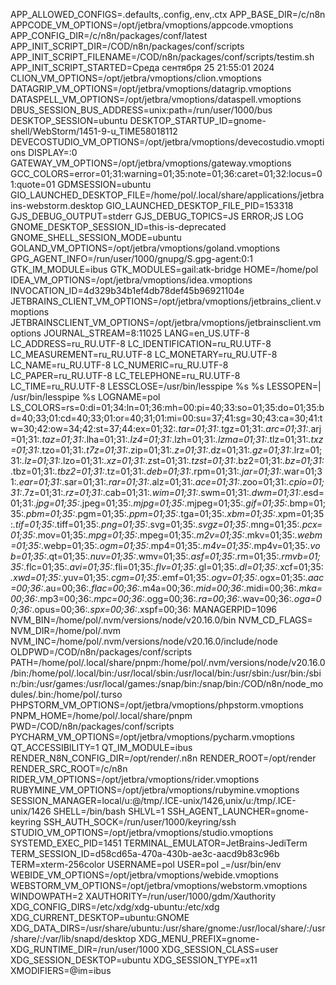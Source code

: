 APP_ALLOWED_CONFIGS=.defaults,.config,.env,.ctx
APP_BASE_DIR=/c/n8n
APPCODE_VM_OPTIONS=/opt/jetbra/vmoptions/appcode.vmoptions
APP_CONFIG_DIR=/c/n8n/packages/conf/latest
APP_INIT_SCRIPT_DIR=/COD/n8n/packages/conf/scripts
APP_INIT_SCRIPT_FILENAME=/COD/n8n/packages/conf/scripts/testim.sh
APP_INIT_SCRIPT_STARTED=Среда сентября 25 21:55:01 2024
CLION_VM_OPTIONS=/opt/jetbra/vmoptions/clion.vmoptions
DATAGRIP_VM_OPTIONS=/opt/jetbra/vmoptions/datagrip.vmoptions
DATASPELL_VM_OPTIONS=/opt/jetbra/vmoptions/dataspell.vmoptions
DBUS_SESSION_BUS_ADDRESS=unix:path=/run/user/1000/bus
DESKTOP_SESSION=ubuntu
DESKTOP_STARTUP_ID=gnome-shell/WebStorm/1451-9-u_TIME58018112
DEVECOSTUDIO_VM_OPTIONS=/opt/jetbra/vmoptions/devecostudio.vmoptions
DISPLAY=:0
GATEWAY_VM_OPTIONS=/opt/jetbra/vmoptions/gateway.vmoptions
GCC_COLORS=error=01;31:warning=01;35:note=01;36:caret=01;32:locus=01:quote=01
GDMSESSION=ubuntu
GIO_LAUNCHED_DESKTOP_FILE=/home/pol/.local/share/applications/jetbrains-webstorm.desktop
GIO_LAUNCHED_DESKTOP_FILE_PID=153318
GJS_DEBUG_OUTPUT=stderr
GJS_DEBUG_TOPICS=JS ERROR;JS LOG
GNOME_DESKTOP_SESSION_ID=this-is-deprecated
GNOME_SHELL_SESSION_MODE=ubuntu
GOLAND_VM_OPTIONS=/opt/jetbra/vmoptions/goland.vmoptions
GPG_AGENT_INFO=/run/user/1000/gnupg/S.gpg-agent:0:1
GTK_IM_MODULE=ibus
GTK_MODULES=gail:atk-bridge
HOME=/home/pol
IDEA_VM_OPTIONS=/opt/jetbra/vmoptions/idea.vmoptions
INVOCATION_ID=4d329b34b1ef4db78def45b96921104e
JETBRAINS_CLIENT_VM_OPTIONS=/opt/jetbra/vmoptions/jetbrains_client.vmoptions
JETBRAINSCLIENT_VM_OPTIONS=/opt/jetbra/vmoptions/jetbrainsclient.vmoptions
JOURNAL_STREAM=8:11025
LANG=en_US.UTF-8
LC_ADDRESS=ru_RU.UTF-8
LC_IDENTIFICATION=ru_RU.UTF-8
LC_MEASUREMENT=ru_RU.UTF-8
LC_MONETARY=ru_RU.UTF-8
LC_NAME=ru_RU.UTF-8
LC_NUMERIC=ru_RU.UTF-8
LC_PAPER=ru_RU.UTF-8
LC_TELEPHONE=ru_RU.UTF-8
LC_TIME=ru_RU.UTF-8
LESSCLOSE=/usr/bin/lesspipe %s %s
LESSOPEN=| /usr/bin/lesspipe %s
LOGNAME=pol
LS_COLORS=rs=0:di=01;34:ln=01;36:mh=00:pi=40;33:so=01;35:do=01;35:bd=40;33;01:cd=40;33;01:or=40;31;01:mi=00:su=37;41:sg=30;43:ca=30;41:tw=30;42:ow=34;42:st=37;44:ex=01;32:*.tar=01;31:*.tgz=01;31:*.arc=01;31:*.arj=01;31:*.taz=01;31:*.lha=01;31:*.lz4=01;31:*.lzh=01;31:*.lzma=01;31:*.tlz=01;31:*.txz=01;31:*.tzo=01;31:*.t7z=01;31:*.zip=01;31:*.z=01;31:*.dz=01;31:*.gz=01;31:*.lrz=01;31:*.lz=01;31:*.lzo=01;31:*.xz=01;31:*.zst=01;31:*.tzst=01;31:*.bz2=01;31:*.bz=01;31:*.tbz=01;31:*.tbz2=01;31:*.tz=01;31:*.deb=01;31:*.rpm=01;31:*.jar=01;31:*.war=01;31:*.ear=01;31:*.sar=01;31:*.rar=01;31:*.alz=01;31:*.ace=01;31:*.zoo=01;31:*.cpio=01;31:*.7z=01;31:*.rz=01;31:*.cab=01;31:*.wim=01;31:*.swm=01;31:*.dwm=01;31:*.esd=01;31:*.jpg=01;35:*.jpeg=01;35:*.mjpg=01;35:*.mjpeg=01;35:*.gif=01;35:*.bmp=01;35:*.pbm=01;35:*.pgm=01;35:*.ppm=01;35:*.tga=01;35:*.xbm=01;35:*.xpm=01;35:*.tif=01;35:*.tiff=01;35:*.png=01;35:*.svg=01;35:*.svgz=01;35:*.mng=01;35:*.pcx=01;35:*.mov=01;35:*.mpg=01;35:*.mpeg=01;35:*.m2v=01;35:*.mkv=01;35:*.webm=01;35:*.webp=01;35:*.ogm=01;35:*.mp4=01;35:*.m4v=01;35:*.mp4v=01;35:*.vob=01;35:*.qt=01;35:*.nuv=01;35:*.wmv=01;35:*.asf=01;35:*.rm=01;35:*.rmvb=01;35:*.flc=01;35:*.avi=01;35:*.fli=01;35:*.flv=01;35:*.gl=01;35:*.dl=01;35:*.xcf=01;35:*.xwd=01;35:*.yuv=01;35:*.cgm=01;35:*.emf=01;35:*.ogv=01;35:*.ogx=01;35:*.aac=00;36:*.au=00;36:*.flac=00;36:*.m4a=00;36:*.mid=00;36:*.midi=00;36:*.mka=00;36:*.mp3=00;36:*.mpc=00;36:*.ogg=00;36:*.ra=00;36:*.wav=00;36:*.oga=00;36:*.opus=00;36:*.spx=00;36:*.xspf=00;36:
MANAGERPID=1096
NVM_BIN=/home/pol/.nvm/versions/node/v20.16.0/bin
NVM_CD_FLAGS=
NVM_DIR=/home/pol/.nvm
NVM_INC=/home/pol/.nvm/versions/node/v20.16.0/include/node
OLDPWD=/COD/n8n/packages/conf/scripts
PATH=/home/pol/.local/share/pnpm:/home/pol/.nvm/versions/node/v20.16.0/bin:/home/pol/.local/bin:/usr/local/sbin:/usr/local/bin:/usr/sbin:/usr/bin:/sbin:/bin:/usr/games:/usr/local/games:/snap/bin:/snap/bin:/COD/n8n/node_modules/.bin:/home/pol/.turso
PHPSTORM_VM_OPTIONS=/opt/jetbra/vmoptions/phpstorm.vmoptions
PNPM_HOME=/home/pol/.local/share/pnpm
PWD=/COD/n8n/packages/conf/scripts
PYCHARM_VM_OPTIONS=/opt/jetbra/vmoptions/pycharm.vmoptions
QT_ACCESSIBILITY=1
QT_IM_MODULE=ibus
RENDER_N8N_CONFIG_DIR=/opt/render/.n8n
RENDER_ROOT=/opt/render
RENDER_SRC_ROOT=/c/n8n
RIDER_VM_OPTIONS=/opt/jetbra/vmoptions/rider.vmoptions
RUBYMINE_VM_OPTIONS=/opt/jetbra/vmoptions/rubymine.vmoptions
SESSION_MANAGER=local/u:@/tmp/.ICE-unix/1426,unix/u:/tmp/.ICE-unix/1426
SHELL=/bin/bash
SHLVL=1
SSH_AGENT_LAUNCHER=gnome-keyring
SSH_AUTH_SOCK=/run/user/1000/keyring/ssh
STUDIO_VM_OPTIONS=/opt/jetbra/vmoptions/studio.vmoptions
SYSTEMD_EXEC_PID=1451
TERMINAL_EMULATOR=JetBrains-JediTerm
TERM_SESSION_ID=d58cd65a-470a-430b-ae3c-aacd9b83c96b
TERM=xterm-256color
USERNAME=pol
USER=pol
_=/usr/bin/env
WEBIDE_VM_OPTIONS=/opt/jetbra/vmoptions/webide.vmoptions
WEBSTORM_VM_OPTIONS=/opt/jetbra/vmoptions/webstorm.vmoptions
WINDOWPATH=2
XAUTHORITY=/run/user/1000/gdm/Xauthority
XDG_CONFIG_DIRS=/etc/xdg/xdg-ubuntu:/etc/xdg
XDG_CURRENT_DESKTOP=ubuntu:GNOME
XDG_DATA_DIRS=/usr/share/ubuntu:/usr/share/gnome:/usr/local/share/:/usr/share/:/var/lib/snapd/desktop
XDG_MENU_PREFIX=gnome-
XDG_RUNTIME_DIR=/run/user/1000
XDG_SESSION_CLASS=user
XDG_SESSION_DESKTOP=ubuntu
XDG_SESSION_TYPE=x11
XMODIFIERS=@im=ibus
